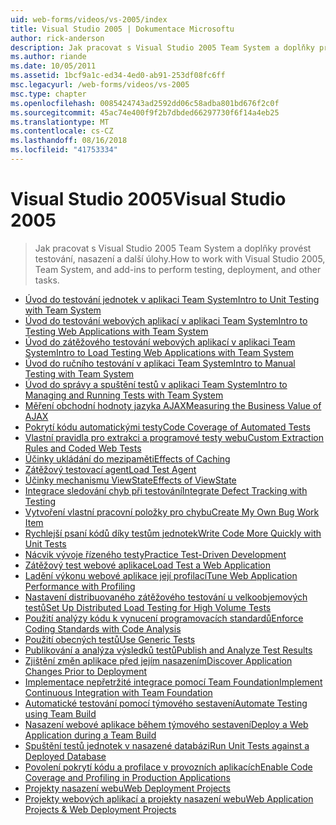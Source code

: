 ```yaml
---
uid: web-forms/videos/vs-2005/index
title: Visual Studio 2005 | Dokumentace Microsoftu
author: rick-anderson
description: Jak pracovat s Visual Studio 2005 Team System a doplňky provést testování, nasazení a další úlohy.
ms.author: riande
ms.date: 10/05/2011
ms.assetid: 1bcf9a1c-ed34-4ed0-ab91-253df08fc6ff
msc.legacyurl: /web-forms/videos/vs-2005
msc.type: chapter
ms.openlocfilehash: 0085424743ad2592dd06c58adba801bd676f2c0f
ms.sourcegitcommit: 45ac74e400f9f2b7dbded66297730f6f14a4eb25
ms.translationtype: MT
ms.contentlocale: cs-CZ
ms.lasthandoff: 08/16/2018
ms.locfileid: "41753334"
---
```

<a name="visual-studio-2005"></a><span data-ttu-id="fd5dd-103">Visual Studio 2005</span><span class="sxs-lookup"><span data-stu-id="fd5dd-103">Visual Studio 2005</span></span>
====================
> <span data-ttu-id="fd5dd-104">Jak pracovat s Visual Studio 2005 Team System a doplňky provést testování, nasazení a další úlohy.</span><span class="sxs-lookup"><span data-stu-id="fd5dd-104">How to work with Visual Studio 2005, Team System, and add-ins to perform testing, deployment, and other tasks.</span></span>


- [<span data-ttu-id="fd5dd-105">Úvod do testování jednotek v aplikaci Team System</span><span class="sxs-lookup"><span data-stu-id="fd5dd-105">Intro to Unit Testing with Team System</span></span>](introduction-to-unit-testing-with-team-system.md)
- [<span data-ttu-id="fd5dd-106">Úvod do testování webových aplikací v aplikaci Team System</span><span class="sxs-lookup"><span data-stu-id="fd5dd-106">Intro to Testing Web Applications with Team System</span></span>](introduction-to-testing-web-applications-with-team-system.md)
- [<span data-ttu-id="fd5dd-107">Úvod do zátěžového testování webových aplikací v aplikaci Team System</span><span class="sxs-lookup"><span data-stu-id="fd5dd-107">Intro to Load Testing Web Applications with Team System</span></span>](introduction-to-load-testing-web-applications-with-team-system.md)
- [<span data-ttu-id="fd5dd-108">Úvod do ručního testování v aplikaci Team System</span><span class="sxs-lookup"><span data-stu-id="fd5dd-108">Intro to Manual Testing with Team System</span></span>](introduction-to-manual-testing-with-team-system.md)
- [<span data-ttu-id="fd5dd-109">Úvod do správy a spuštění testů v aplikaci Team System</span><span class="sxs-lookup"><span data-stu-id="fd5dd-109">Intro to Managing and Running Tests with Team System</span></span>](introduction-to-managing-and-running-tests-with-team-system.md)
- [<span data-ttu-id="fd5dd-110">Měření obchodní hodnoty jazyka AJAX</span><span class="sxs-lookup"><span data-stu-id="fd5dd-110">Measuring the Business Value of AJAX</span></span>](measuring-the-business-value-of-ajax.md)
- [<span data-ttu-id="fd5dd-111">Pokrytí kódu automatickými testy</span><span class="sxs-lookup"><span data-stu-id="fd5dd-111">Code Coverage of Automated Tests</span></span>](code-coverage-of-automated-tests.md)
- [<span data-ttu-id="fd5dd-112">Vlastní pravidla pro extrakci a programové testy webu</span><span class="sxs-lookup"><span data-stu-id="fd5dd-112">Custom Extraction Rules and Coded Web Tests</span></span>](custom-extraction-rules-and-coded-web-tests.md)
- [<span data-ttu-id="fd5dd-113">Účinky ukládání do mezipaměti</span><span class="sxs-lookup"><span data-stu-id="fd5dd-113">Effects of Caching</span></span>](the-effects-of-caching.md)
- [<span data-ttu-id="fd5dd-114">Zátěžový testovací agent</span><span class="sxs-lookup"><span data-stu-id="fd5dd-114">Load Test Agent</span></span>](using-the-load-test-agent.md)
- [<span data-ttu-id="fd5dd-115">Účinky mechanismu ViewState</span><span class="sxs-lookup"><span data-stu-id="fd5dd-115">Effects of ViewState</span></span>](the-effects-of-viewstate.md)
- [<span data-ttu-id="fd5dd-116">Integrace sledování chyb při testování</span><span class="sxs-lookup"><span data-stu-id="fd5dd-116">Integrate Defect Tracking with Testing</span></span>](how-do-i-integrate-defect-tracking-with-testing.md)
- [<span data-ttu-id="fd5dd-117">Vytvoření vlastní pracovní položky pro chybu</span><span class="sxs-lookup"><span data-stu-id="fd5dd-117">Create My Own Bug Work Item</span></span>](how-do-i-create-my-own-bug-work-item.md)
- [<span data-ttu-id="fd5dd-118">Rychlejší psaní kódů díky testům jednotek</span><span class="sxs-lookup"><span data-stu-id="fd5dd-118">Write Code More Quickly with Unit Tests</span></span>](how-do-i-write-code-more-quickly-with-unit-tests.md)
- [<span data-ttu-id="fd5dd-119">Nácvik vývoje řízeného testy</span><span class="sxs-lookup"><span data-stu-id="fd5dd-119">Practice Test-Driven Development</span></span>](how-do-i-practice-test-driven-development.md)
- [<span data-ttu-id="fd5dd-120">Zátěžový test webové aplikace</span><span class="sxs-lookup"><span data-stu-id="fd5dd-120">Load Test a Web Application</span></span>](how-do-i-load-test-a-web-application.md)
- [<span data-ttu-id="fd5dd-121">Ladění výkonu webové aplikace její profilací</span><span class="sxs-lookup"><span data-stu-id="fd5dd-121">Tune Web Application Performance with Profiling</span></span>](how-do-i-tune-web-application-performance-with-profiling.md)
- [<span data-ttu-id="fd5dd-122">Nastavení distribuovaného zátěžového testování u velkoobjemových testů</span><span class="sxs-lookup"><span data-stu-id="fd5dd-122">Set Up Distributed Load Testing for High Volume Tests</span></span>](how-do-i-set-up-distributed-load-testing-for-high-volume-tests.md)
- [<span data-ttu-id="fd5dd-123">Použití analýzy kódu k vynucení programovacích standardů</span><span class="sxs-lookup"><span data-stu-id="fd5dd-123">Enforce Coding Standards with Code Analysis</span></span>](how-do-i-enforce-coding-standards-with-code-analysis.md)
- [<span data-ttu-id="fd5dd-124">Použití obecných testů</span><span class="sxs-lookup"><span data-stu-id="fd5dd-124">Use Generic Tests</span></span>](how-do-i-use-generic-tests.md)
- [<span data-ttu-id="fd5dd-125">Publikování a analýza výsledků testů</span><span class="sxs-lookup"><span data-stu-id="fd5dd-125">Publish and Analyze Test Results</span></span>](how-do-i-publish-and-analyze-test-results.md)
- [<span data-ttu-id="fd5dd-126">Zjištění změn aplikace před jejím nasazením</span><span class="sxs-lookup"><span data-stu-id="fd5dd-126">Discover Application Changes Prior to Deployment</span></span>](how-do-i-discover-application-changes-prior-to-deployment.md)
- [<span data-ttu-id="fd5dd-127">Implementace nepřetržité integrace pomocí Team Foundation</span><span class="sxs-lookup"><span data-stu-id="fd5dd-127">Implement Continuous Integration with Team Foundation</span></span>](how-do-i-implement-continuous-integration-with-team-foundation.md)
- [<span data-ttu-id="fd5dd-128">Automatické testování pomocí týmového sestavení</span><span class="sxs-lookup"><span data-stu-id="fd5dd-128">Automate Testing using Team Build</span></span>](how-do-i-automate-testing-using-team-build.md)
- [<span data-ttu-id="fd5dd-129">Nasazení webové aplikace během týmového sestavení</span><span class="sxs-lookup"><span data-stu-id="fd5dd-129">Deploy a Web Application during a Team Build</span></span>](how-do-i-deploy-a-web-application-during-a-team-build.md)
- [<span data-ttu-id="fd5dd-130">Spuštění testů jednotek v nasazené databázi</span><span class="sxs-lookup"><span data-stu-id="fd5dd-130">Run Unit Tests against a Deployed Database</span></span>](how-do-i-run-unit-tests-against-a-deployed-database.md)
- [<span data-ttu-id="fd5dd-131">Povolení pokrytí kódu a profilace v provozních aplikacích</span><span class="sxs-lookup"><span data-stu-id="fd5dd-131">Enable Code Coverage and Profiling in Production Applications</span></span>](how-do-i-enable-code-coverage-and-profiling-in-production-applications.md)
- [<span data-ttu-id="fd5dd-132">Projekty nasazení webu</span><span class="sxs-lookup"><span data-stu-id="fd5dd-132">Web Deployment Projects</span></span>](web-deployment-projects.md)
- [<span data-ttu-id="fd5dd-133">Projekty webových aplikací a projekty nasazení webu</span><span class="sxs-lookup"><span data-stu-id="fd5dd-133">Web Application Projects & Web Deployment Projects</span></span>](web-application-projects-web-deployment-projects.md)
